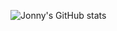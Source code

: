 ![Jonny's GitHub stats](https://github-readme-stats.vercel.app/api?username=JonnyBoy2000&show_icons=true&theme=onedark)
